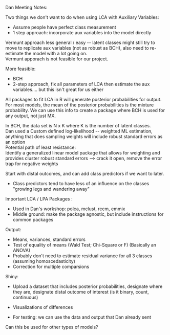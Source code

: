Dan Meeting Notes:  
  
Two things we don't want to do when using LCA with Auxiliary Variables:  
- Assume people have perfect class measurement  
- 1 step approach: incorporate aux variables into the model directly  

Vermunt approach less general / easy -- latent classes might still try to move to replicate aux variables (not as robust as BCH), also need to re-estimate the model with a lot going on.  
Vermunt apporach is not feasible for our project.  

More feasible: 
- BCH
- 2-step approach, fix all parameters of LCA then estimate the aux variables.... but this isn't great for us either

All packages to fit LCA in R will generate posterior probabilities for output. For most models, the mean of the posterior probabilities is the mixture probability. We can use this info to create a package where BCH is used for any output, not just MX.

In BCH, the data set is N x K where K is the number of latent classes.  
Dan used a  Custom defined log-likelihood -- weighted ML estimation, anything that does sampling weights will include robust standard errors as an option   
Potential path of least resistance:  
Identify a generalized linear model package that allows for weighting and provides cluster robust standard errors --> crack it open, remove the error trap for negative weights  

Start with distal outcomes, and can add class predictors if we want to later.
- Class predictors tend to have less of an influence on the classes "growing legs and wandering away"

Important LCA / LPA Packages :
- Used in Dan's workshop: polca, mclust, rccm, emmix
- Middle ground: make the package agnostic, but include instructions for common packages

Output:
- Means, variances, standard errors
- Test of equality of means (Wald Test; Chi-Square or F) (Basically an ANOVA)
- Probably don't need to estimate residual variance for all 3 classes (assuming homoscedasticity)
- Correction for multiple comparsions
  
Shiny:
- Upload a dataset that includes posterior probabilities, designate where they are, designate distal outcome of interest (is it binary, count, continuous)
- Visualizations of differences

- For testing: we can use the data and output that Dan already sent

  
Can this be used for other types of models?

